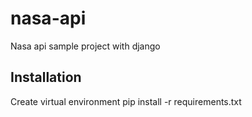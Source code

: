 # nasa-api
Nasa api sample project with django


## <a id="installation"></a>Installation

Create virtual environment pip install -r requirements.txt
